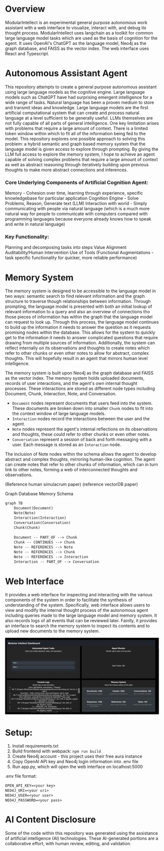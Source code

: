 # Overview
ModularIntellect is an experimental general purpose autonomous work assistant with a web interface to visualize, interact with, and debug its thought process. 
ModularIntellect uses langchain as a toolkit for common large language model tasks which are used as the basis of cognition for the agent. It uses OpenAI's ChatGPT as the language model, Neo4j as the graph database, and FAISS as the vector index. The web interface uses React and Typescript.

# Autonomous Assistant Agent
This repository attempts to create a general purpose autonomous assistant using large language models as the cognitive engine. Large language models such as ChatGPT have had surprising emergent intelligence for a wide range of tasks. Natural language has been a proven medium to store and transmit ideas and knowledge. Large language models are the first artificial computational system that can create and process natural language at a level sufficient to be generally useful. LLMs themselves are not fully capable of all parts of general intelligence. One key limitation arises with problems that require a large amount of context. There is a limited token window within which to fit all of the information being fed to the model. This repository explores one possible approach to solving this problem: a hybrid semantic and graph based memory system that the language model is given access to explore through prompting. By giving the LLM full access to explore the memory system, I hope to achieve an agent capable of solving complex problems that require a large amount of context as well as abstract reasoning through iteratively building upon previous thoughts to make more abstract connections and inferences.


### Core Underlying Components of Artificial Cognition Agent:
Memory - Cohesion over time, learning through experience, specific knowledgebase for particular application
Cognition Engine - Solve Problems, Reason, Generate text (LLM)
Interaction with world - Simply communicating with people via natural language (which is a much more natural way for people to communicate with computers compared with programming languages because everyone already knows how to speak and write in natural language)

### Key Functionality:
Planning and decomposing tasks into steps
Value Alignment
Auditability/Human Intervention
Use of Tools (Functional Augmentations - task specific functionality for quicker, more reliable performance)

# Memory System
 The memory system is designed to be accessible to the language model in two ways: semantic search to find relevant information and the graph structure to traverse though relationships between information. Through prompting, the language model is presented with both an initial lookup of relevant information to a query and also an overview of connections tho those  pieces of information has within the graph that the language model can request to look up. Through this process, the language model continues to build up the information it needs to answer the question as it requests promising nodes within the database. This allows for the system to quickly get to the information it needs to answer complicated questions that require drawing from multiple sources of information. Additionally, the system can reflect internally on its observations and thoughts to create notes which refer to other chunks or even other notes to allow for abstract, complex thoughts. This will hopefully result in an agent that mirrors human level intelligence.

The memory system is built upon Neo4j as the graph database and FAISS as the vector index. The memory system holds uploaded documents, records of user interactions, and the agent's own internal thought processes. These interactions are stored as different node types including Document, Chunk, Interaction, Note, and Conversation.

- `Document` nodes represent documents that users feed into the system. These documents are broken down into smaller `Chunk` nodes to fit into the context window of large language models.
- `Interaction` nodes record the interactions between the user and the agent.
- `Note` nodes represent the agent's internal reflections on its observations and thoughts, these could refer to other chunks or even other notes.
- `Conversation` represent a session of back and forth messaging with a user. Each message is stored as an `Interaction` node.


The inclusion of Note nodes within the schema allows the agent to develop abstract and complex thoughts, mirroring human-like cognition. The agent can create notes that refer to other chunks of information, which can in turn link to other notes, forming a web of interconnected thoughts and observations.

(Reference human simulacrum paper) (reference vectorDB paper)

Graph Database Memory Schema
```mermaid
graph TB
    Document(Document)
    Note(Note)
    Interaction(Interaction)
    Conversation(Conversation)
    Chunk(Chunk)

    Document -- PART_OF --> Chunk
    Chunk -- CONTINUES --> Chunk
    Note -- REFERENCES --> Note
    Note -- REFERENCES --> Chunk
    Note -- REFERENCES --> Interaction
    Interaction -- PART_OF --> Conversation
```

# Web Interface
It provides a web interface for inspecting and interacting with the various components of the system in order to facilitate the synthesis of understanding of the system.
Specifically, web interface allows users to view and modify the internal thought process 
of the autonomous agent including queries made to the large language model and memory system. It also records logs of all events that can be reviewed later. Fainlly, it provides an interface to search the memory system to inspect its contents and to upload new documents to the memory system.

![img.png](img.png)

# Setup:
1. Install requirements.txt
2. Build frontend with webpack: `npm run build`
3. Create Neo4j account - this project uses their free aura instance
4. Copy OpenAI API key and Neo4j login information into .env file
5. Run app.py, which will open the web interface on localhost:5000

.env file format:
```
OPEN_API_KEY=<your key>
NEO4J_URI=<your uri>
NEO4J_USER=<your user>
NEO4J_PASSWORD=<your pass>
```

# AI Content Disclosure
Some of the code within this repository was generated using the assistance of artificial intelligence (AI) technologies. These AI-generated portions are a collaborative effort, with human review, editing, and validation.

